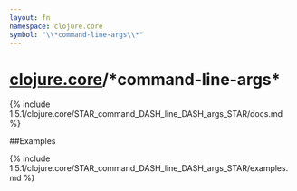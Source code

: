 ```yaml
---
layout: fn
namespace: clojure.core
symbol: "\\*command-line-args\\*"
---
```


# [clojure.core](../)/\*command-line-args\*

{% include 1.5.1/clojure.core/STAR_command_DASH_line_DASH_args_STAR/docs.md %}

##Examples

{% include 1.5.1/clojure.core/STAR_command_DASH_line_DASH_args_STAR/examples.md %}

